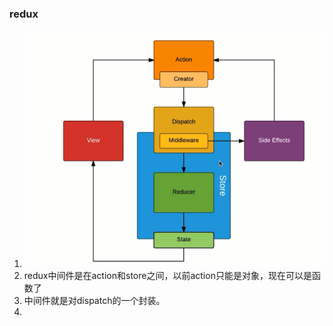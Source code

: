 ### redux

1. ![redux-middleware](./redux-middleware.png)
1. redux中间件是在action和store之间，以前action只能是对象，现在可以是函数了
1. 中间件就是对dispatch的一个封装。
1.